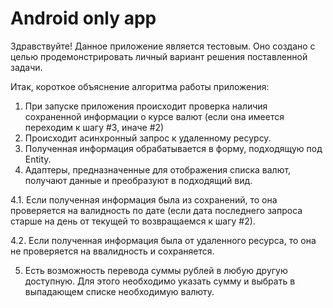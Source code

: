 # Android only app
Здравствуйте!
Данное приложение является тестовым. 
Оно создано с целью продемонстрировать личный вариант решения поставленной задачи.

Итак, короткое объяснение алгоритма работы приложения:
1. При запуске приложения происходит проверка наличия сохраненной информации о курсе валют (если она имеется переходим к шагу #3, иначе #2)
2. Происходит асинхронный запрос к удаленному ресурсу.
3. Полученная информация обрабатывается в форму, подходящую под Entity.
4. Адаптеры, предназначенные для отображения списка валют, получают данные и преобразуют в подходящий вид.

4.1. Если полученная информация была из сохранений, то она проверяется на валидность по дате (если дата последнего запроса старше на день от текущей то возвращаемся к шагу #2).

4.2. Если полученная информация была от удаленного ресурса, то она не проверяется на ввалидность и сохраняется.

5. Есть возможность перевода суммы рублей в любую другую доступную. Для этого необходимо указать сумму и выбрать в выпадающем списке необходимую валюту.
